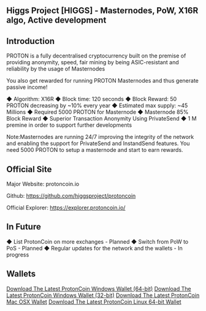 ## Higgs Project [HIGGS] - Masternodes, PoW, X16R algo, Active development 

## Introduction

PROTON is a fully decentralised cryptocurrency built on the premise of providing anonymity, speed, fair mining by being ASIC-resistant and reliability by the usage of Masternodes

You also get rewarded for running PROTON Masternodes and thus generate passive income!

◆ Algorithm: X16R
◆ Block time: 120 seconds
◆ Block Reward: 50 PROTON decreasing by ~10% every year
◆ Estimated max supply: ~45 Millions
◆ Required 5000 PROTON for Masternode
◆ Masternode 85% Block Reward
◆ Superior Transaction Anonymity Using PrivateSend
◆ 1 M premine in order to support further developments

Note:Masternodes are running 24/7 improving the integrity of the network and enabling the support for PrivateSend and InstandSend features. 
You need 5000 PROTON to setup a masternode and start to earn rewards. 

## Official Site

Major Website: protoncoin.io

Github: https://github.com/higgsproject/protoncoin

Official Explorer: https://explorer.protoncoin.io/

## In Future
◆ List ProtonCoin on more exchanges - Planned
◆ Switch from PoW to PoS - Planned
◆ Regular updates for the network and the wallets - In progress

## Wallets
[Download The Latest ProtonCoin Windows Wallet (64-bit)](https://github.com/protoncoin/protoncoin/releases/download/v2.0.0/protoncoin-win64-v2.0.0.zip)
[Download The Latest ProtonCoin Windows Wallet (32-bit)](https://github.com/protoncoin/protoncoin/releases/download/v2.0.0/protoncoin-win32-v2.0.0.zip)
[Download The Latest ProtonCoin Mac OSX Wallet](https://github.com/protoncoin/protoncoin/releases/download/v2.0.0/protoncoin-osx-v2.0.0.dmg)
[Download The Latest ProtonCoin Linux 64-bit Wallet](https://github.com/protoncoin/protoncoin/releases/download/v2.0.0/protoncoin-linux64-v2.0.0.tar.gz)